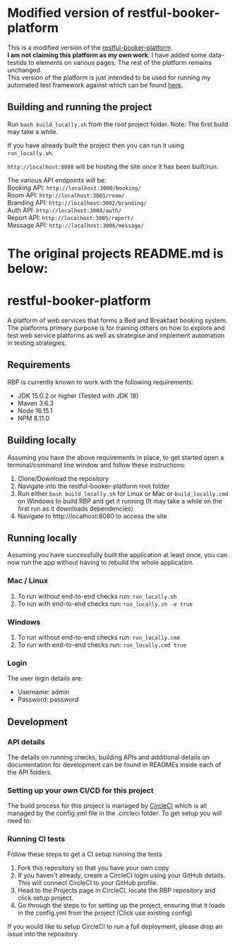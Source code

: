 # Modified version of restful-booker-platform
This is a modified version of the [restful-booker-platform](https://github.com/mwinteringham/restful-booker-platform).<br>
**I am not claiming this platform as my own work**. I have added some data-testids to elements on various pages. The rest of the platform remains unchanged.<br> This version of the platform is just intended to be used for running my automated test framework against which can be found [here](https://github.com/lucyyyl/restful-booker-testing/tree/main).

## Building and running the project
Run ```bash build_locally.sh``` from the root project folder. Note: The first build may take a while.

If you have already built the project then you can run it using ```run_locally.sh```.

```http://localhost:8080``` will be hosting the site once it has been built/run.

The various API endpoints will be: <br>
Booking API: ```http://localhost:3000/booking/```<br>
Room API: ```http://localhost:3001/room/```<br>
Branding API: ```http://localhost:3002/branding/```<br>
Auth API: ```http://localhost:3004/auth/```<br>
Report API: ```http://localhost:3005/report/```<br>
Message API: ```http://localhost:3006/message/```




# The original projects README.md is below:

# restful-booker-platform
A platform of web services that forms a Bed and Breakfast booking system. The platforms primary purpose is for  training others on how to explore and test web service platforms as well as strategise and implement automation in testing strategies.

## Requirements
RBP is currently known to work with the following requirements:

- JDK 15.0.2 or higher (Tested with JDK 18)
- Maven 3.6.3
- Node 16.15.1
- NPM 8.11.0

## Building locally

Assuming you have the above requirements in place, to get started open a terminal/command line window and follow these instructions:

1. Clone/Download the repository
2. Navigate into the restful-booker-platform root folder
3. Run either ```bash build_locally.sh``` for Linux or Mac or ```build_locally.cmd``` on Windows to build RBP and get it running (It may take a while on the first run as it downloads dependencies)
4. Navigate to http://localhost:8080 to access the site

## Running locally

Assuming you have successfully built the application at least once, you can now run the app without having to rebuild the whole application.

### Mac / Linux
1. To run without end-to-end checks run: ```run_locally.sh```
2. To run with end-to-end checks run: ```run_locally.sh -e true```

### Windows
1. To run without end-to-end checks run: ```run_locally.cmd```
2. To run with end-to-end checks run: ```run_locally.cmd true```

### Login
The user login details are:
* Username: admin
* Password: password

## Development

### API details

The details on running checks, building APIs and additional details on documentation for development can be found in READMEs inside each of the API folders.

### Setting up your own CI/CD for this project 

The build process for this project is managed by [CircleCI](https://circleci.com/) which is all managed by the config.yml file in the .circleci folder. To get setup you will need to:

### Running CI tests

Follow these steps to get a CI setup running the tests 

1. Fork this repository so that you have your own copy
2. If you haven't already, create a CircleCI login using your GitHub details. This will connect CircleCI to your GitHub profile.
3. Head to the Projects page in CircleCI, locate the RBP repository and click setup project. 
4. Go through the steps to for setting up the project, ensuring that it loads in the config.yml from the project (Click use existing config)

If you would like to setup CircleCI to run a full deployment, please drop an issue into the repository.  
